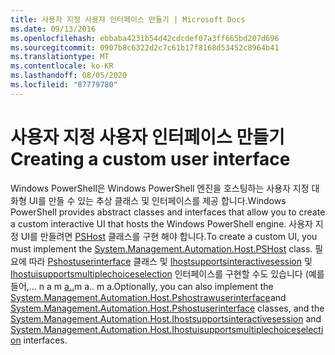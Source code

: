 ```yaml
---
title: 사용자 지정 사용자 인터페이스 만들기 | Microsoft Docs
ms.date: 09/13/2016
ms.openlocfilehash: ebbaba4231b54d42cdcdef07a3ff665bd207d696
ms.sourcegitcommit: 0907b8c6322d2c7c61b17f8168d53452c8964b41
ms.translationtype: MT
ms.contentlocale: ko-KR
ms.lasthandoff: 08/05/2020
ms.locfileid: "87779780"
---
```

# <a name="creating-a-custom-user-interface"></a><span data-ttu-id="c417c-102">사용자 지정 사용자 인터페이스 만들기</span><span class="sxs-lookup"><span data-stu-id="c417c-102">Creating a custom user interface</span></span>

<span data-ttu-id="c417c-103">Windows PowerShell은 Windows PowerShell 엔진을 호스팅하는 사용자 지정 대화형 UI를 만들 수 있는 추상 클래스 및 인터페이스를 제공 합니다.</span><span class="sxs-lookup"><span data-stu-id="c417c-103">Windows PowerShell provides abstract classes and interfaces that allow you to create a custom interactive UI that hosts the Windows PowerShell engine.</span></span> <span data-ttu-id="c417c-104">사용자 지정 UI를 만들려면 [PSHost](/dotnet/api/System.Management.Automation.Host.PSHost) 클래스를 구현 해야 합니다.</span><span class="sxs-lookup"><span data-stu-id="c417c-104">To create a custom UI, you must implement the [System.Management.Automation.Host.PSHost](/dotnet/api/System.Management.Automation.Host.PSHost) class.</span></span> <span data-ttu-id="c417c-105">필요에 따라 [Pshostuserinterface](/dotnet/api/System.Management.Automation.Host.PSHostUserInterface) 클래스 및 [Ihostsupportsinteractivesession](/dotnet/api/System.Management.Automation.Host.IHostSupportsInteractiveSession) 및 [Ihostuisupportsmultiplechoiceselection](/dotnet/api/System.Management.Automation.Host.IHostUISupportsMultipleChoiceSelection) 인터페이스를 구현할 수도 있습니다 (예를 들어,... n a m [a..](/dotnet/api/System.Management.Automation.Host.PSHostRawUserInterface)m a.. m a.</span><span class="sxs-lookup"><span data-stu-id="c417c-105">Optionally, you can also implement the [System.Management.Automation.Host.Pshostrawuserinterface](/dotnet/api/System.Management.Automation.Host.PSHostRawUserInterface)and [System.Management.Automation.Host.Pshostuserinterface](/dotnet/api/System.Management.Automation.Host.PSHostUserInterface) classes, and the [System.Management.Automation.Host.Ihostsupportsinteractivesession](/dotnet/api/System.Management.Automation.Host.IHostSupportsInteractiveSession) and [System.Management.Automation.Host.Ihostuisupportsmultiplechoiceselection](/dotnet/api/System.Management.Automation.Host.IHostUISupportsMultipleChoiceSelection) interfaces.</span></span>
